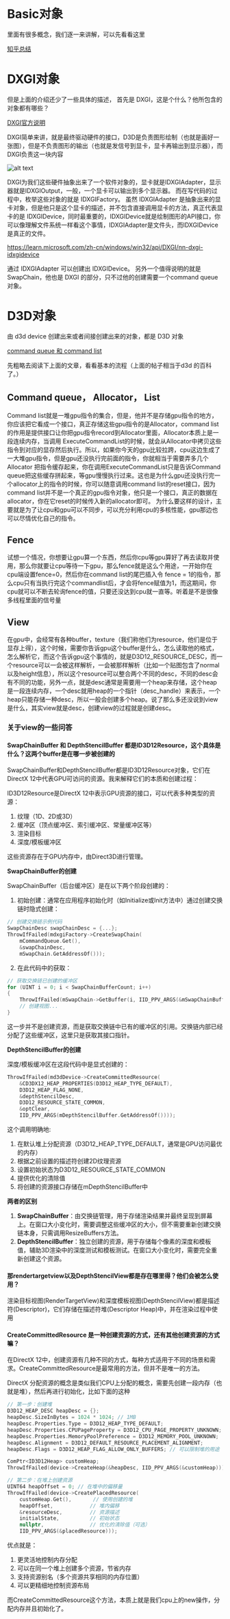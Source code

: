 # Basic对象
里面有很多概念，我们逐一来讲解，可以先看看这里

<a href="https://zhuanlan.zhihu.com/p/634854048">知乎总结</a>

# DXGI对象

但是上面的介绍还少了一些具体的描述，
首先是 DXGI，这是个什么？他所包含的对象都有哪些？

<a href="https://learn.microsoft.com/zh-cn/windows/win32/direct3ddxgi/d3d10-graphics-programming-guide-dxgi">DXGI官方说明</a>

DXGI简单来讲，就是最终驱动硬件的接口，D3D是负责图形绘制（也就是画好一张图），但是不负责图形的输出（也就是发信号到显卡，显卡再输出到显示器），而DXGI负责这一块内容

![alt text](images/初始化/1.png)


DXGI为我们这些硬件抽象出来了一个软件对象的，显卡就是IDXGIAdapter，显示器就是IDXGIOutput，一般，一个显卡可以输出到多个显示器。
而在写代码的过程中，枚举这些对象的就是 IDXGIFactory。
虽然 IDXGIAdapter 是抽象出来的显卡对象，但是他只是这个显卡的描述，并不包含直接调用显卡的方法，真正代表显卡的是 IDXGIDevice，同时最重要的，IDXGIDevice就是绘制图形的API接口，你可以像理解文件系统一样看这个事情，IDXGIAdapter是文件头，而IDXGIDevice是真正的文件。


<a>https://learn.microsoft.com/zh-cn/windows/win32/api/DXGI/nn-dxgi-idxgidevice</a>

通过 IDXGIAdapter 可以创建出 IDXGIDevice。
另外一个值得说明的就是 SwapChain，他也是 DXGI 的部分，只不过他的创建需要一个command queue对象。


# D3D对象

由 d3d device 创建出来或者间接创建出来的对象，都是 D3D 对象

<a href= "https://learn.microsoft.com/en-us/windows/win32/direct3d12/command-queues-and-command-lists">command queue 和 command list</a>

先粗略去阅读下上面的文章，看看基本的流程（上面的帖子相当于d3d 的百科了。）


## Command queue， Allocator， List
Command list就是一堆gpu指令的集合，但是，他并不是存储gpu指令的地方，你应该把它看成一个接口，真正存储这些gpu指令的是Allocator，command list的作用是提供接口让你把gpu指令record到Allocator里面，Allocator本质上是一段连续内存，当调用 ExecuteCommandList的时候，就会从Allocator中拷贝这些指令到对应的显存然后执行。所以，如果你今天的gpu比较拉跨，cpu这边生成了一大堆gpu指令，但是gpu还没执行完前面的指令，你就相当于需要弄多几个 Allocator 把指令缓存起来，你在调用ExecuteCommandList只是告诉Command queue把这些缓存拼起来，等gpu慢慢执行过来。这也是为什么gpu还没执行完一个allocator上的指令的时候，你可以随意调用command list的reset接口，因为command list并不是一个真正的gpu指令对象，他只是一个接口，真正的数据在allocator，你在它reset的时候传入新的allocator即可。
为什么要这样的设计，主要就是为了让cpu和gpu可以不同步，可以充分利用cpu的多核性能，gpu那边也可以尽情优化自己的指令。


## Fence
试想一个情况，你想要让gpu算一个东西，然后你cpu等gpu算好了再去读取并使用，那么你就要让cpu等待一下gpu，那么fence就是这么个用途，一开始你在cpu端设置fence=0，然后你在command list的尾巴插入令 fence = 1的指令，那么cpu只有当执行完这个commandlist后，才会将fence赋值为1，而这期间，你cpu就可以不断去轮询fence的值，只要还没达到cpu就一直等。听着是不是很像多线程里面的信号量


## View
在gpu中，会经常有各种buffer，texture（我们称他们为resource，他们是位于显存上得），这个时候，需要你告诉gpu这个buffer是什么，怎么读取他的格式，怎么解析它，而这个告诉gpu这个事情的，就是D3D12_RESOURCE_DESC，而一个resource可以一会被这样解析，一会被那样解析（比如一个贴图包含了normal以及height信息），所以这个resource可以整合两个不同的desc，不同的desc会有不同的功能，另外一点，就是desc通常是需要用一个heap来存储，这个heap是一段连续内存，一个desc就用heap的一个指针（desc_handle）来表示，一个heap只能存储一种desc，所以一般会创建多个heap。说了那么多还没说到view是什么，其实view就是desc，创建view的过程就是创建desc。

### 关于view的一些问答

#### SwapChainBuffer 和 DepthStencilBuffer 都是ID3D12Resource，这个具体是什么？这两个buffer是在哪一步被创建的

SwapChainBuffer和DepthStencilBuffer都是ID3D12Resource对象，它们在DirectX 12中代表GPU可访问的资源。我来解释它们的本质和创建过程：

ID3D12Resource是DirectX 12中表示GPU资源的接口，可以代表多种类型的资源：

1. 纹理（1D、2D或3D）
2. 缓冲区（顶点缓冲区、索引缓冲区、常量缓冲区等）
3. 渲染目标
4. 深度/模板缓冲区

这些资源存在于GPU内存中，由Direct3D进行管理。

**SwapChainBuffer的创建**

SwapChainBuffer（后台缓冲区）是在以下两个阶段创建的：

1. 初始创建：通常在应用程序初始化时（如Initialize或Init方法中）通过创建交换链时隐式创建：
```cpp
// 创建交换链示例代码
SwapChainDesc swapChainDesc = {...};
ThrowIfFailed(mdxgiFactory->CreateSwapChain(
    mCommandQueue.Get(),
    &swapChainDesc,
    mSwapChain.GetAddressOf()));
```

2. 在此代码中的获取：
```cpp
// 获取交换链已创建的缓冲区
for (UINT i = 0; i < SwapChainBufferCount; i++)
{
    ThrowIfFailed(mSwapChain->GetBuffer(i, IID_PPV_ARGS(&mSwapChainBuffer[i])));
    // 创建视图...
}
```
这一步并不是创建资源，而是获取交换链中已有的缓冲区的引用。交换链内部已经分配了这些缓冲区，这里只是获取其接口指针。


**DepthStencilBuffer的创建**

深度/模板缓冲区在这段代码中是显式创建的：
```cpp
ThrowIfFailed(md3dDevice->CreateCommittedResource(
    &CD3DX12_HEAP_PROPERTIES(D3D12_HEAP_TYPE_DEFAULT),
    D3D12_HEAP_FLAG_NONE,
    &depthStencilDesc,
    D3D12_RESOURCE_STATE_COMMON,
    &optClear,
    IID_PPV_ARGS(mDepthStencilBuffer.GetAddressOf())));
```

这个调用明确地:

1. 在默认堆上分配资源（D3D12_HEAP_TYPE_DEFAULT，通常是GPU访问最优的内存）
2. 根据之前设置的描述符创建2D纹理资源
3. 设置初始状态为D3D12_RESOURCE_STATE_COMMON
4. 提供优化的清除值
5. 将创建的资源接口存储在mDepthStencilBuffer中

**两者的区别**

1. **SwapChainBuffer**：由交换链管理，用于存储渲染结果并最终呈现到屏幕上。在窗口大小变化时，需要调整这些缓冲区的大小，但不需要重新创建交换链本身，只需调用ResizeBuffers方法。
2. **DepthStencilBuffer**：独立创建的资源，用于存储每个像素的深度和模板值，辅助3D渲染中的深度测试和模板测试。在窗口大小变化时，需要完全重新创建这个资源。


#### 那rendertargetview以及DepthStencilView都是存在哪里得？他们会被怎么使用？
渲染目标视图(RenderTargetView)和深度模板视图(DepthStencilView)都是描述符(Descriptor)，它们存储在描述符堆(Descriptor Heap)中，并在渲染过程中使用


#### CreateCommittedResource 是一种创建资源的方式，还有其他创建资源的方式嘛？
在DirectX 12中，创建资源有几种不同的方式，每种方式适用于不同的场景和需求。CreateCommittedResource是最常用的方法，但并不是唯一的方法。

DirectX 分配资源的概念是类似我们CPU上分配的概念，需要先创建一段内存（也就是堆），然后再进行初始化，比如下面的这种
```cpp
// 第一步：创建堆
D3D12_HEAP_DESC heapDesc = {};
heapDesc.SizeInBytes = 1024 * 1024; // 1MB
heapDesc.Properties.Type = D3D12_HEAP_TYPE_DEFAULT;
heapDesc.Properties.CPUPageProperty = D3D12_CPU_PAGE_PROPERTY_UNKNOWN;
heapDesc.Properties.MemoryPoolPreference = D3D12_MEMORY_POOL_UNKNOWN;
heapDesc.Alignment = D3D12_DEFAULT_RESOURCE_PLACEMENT_ALIGNMENT;
heapDesc.Flags = D3D12_HEAP_FLAG_ALLOW_ONLY_BUFFERS; // 可以限制堆的用途

ComPtr<ID3D12Heap> customHeap;
ThrowIfFailed(device->CreateHeap(&heapDesc, IID_PPV_ARGS(&customHeap)));

// 第二步：在堆上创建资源
UINT64 heapOffset = 0; // 在堆中的偏移量
ThrowIfFailed(device->CreatePlacedResource(
    customHeap.Get(),       // 使用创建的堆
    heapOffset,            // 堆内偏移
    &resourceDesc,         // 资源描述
    initialState,          // 初始状态
    nullptr,               // 优化的清除值（可选）
    IID_PPV_ARGS(&placedResource)));
```
优点就是：
1. 更灵活地控制内存分配
2. 可以在同一个堆上创建多个资源，节省内存
3. 支持资源别名（多个资源共享相同的内存位置）
4. 可以更精细地控制资源布局

而CreateCommittedResource这个方法，本质上就是我们cpu上的new操作，分配内存并且初始化了。

